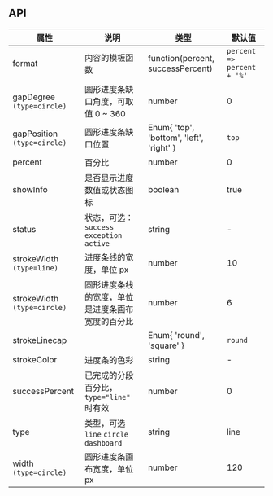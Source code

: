 ## API

| 属性 | 说明 | 类型 | 默认值 |
| --- | --- | --- | --- |
| format | 内容的模板函数 | function(percent, successPercent) | `percent => percent + '%'` |
| gapDegree `(type=circle)` | 圆形进度条缺口角度，可取值 0 ~ 360 | number | 0 |
| gapPosition `(type=circle)` | 圆形进度条缺口位置 | Enum{ 'top', 'bottom', 'left', 'right' } | `top` |
| percent | 百分比 | number | 0 |
| showInfo | 是否显示进度数值或状态图标 | boolean | true |
| status | 状态，可选：`success` `exception` `active` | string | - |
| strokeWidth `(type=line)` | 进度条线的宽度，单位 px | number | 10 |
| strokeWidth `(type=circle)` | 圆形进度条线的宽度，单位是进度条画布宽度的百分比 | number | 6 |
| strokeLinecap | | Enum{ 'round', 'square' } | `round` |
| strokeColor | 进度条的色彩 | string | - |
| successPercent | 已完成的分段百分比，`type="line"` 时有效 | number | 0 |
| type | 类型，可选 `line` `circle` `dashboard` | string | line |
| width `(type=circle)` | 圆形进度条画布宽度，单位 px | number | 120 |
